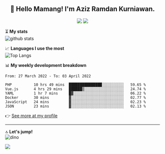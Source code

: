 <h2 align="center">👋 Hello Mamang! I'm Aziz Ramdan Kurniawan.</h2>  
<p align="center">
  <img src="https://komarev.com/ghpvc/?username=azizramdan">
  <img src="https://wakatime.com/badge/user/90056fa0-4c31-4eca-954e-2a3ac05896f9.svg">
</p>
    
⏳ **My stats**  
![github stats](https://github-readme-stats.vercel.app/api?username=azizramdan&show_icons=true&count_private=true&title_color=000&hide_border=true&hide_title=true)  

📈 **Languages I use the most**  
![Top Langs](https://github-readme-stats.vercel.app/api/top-langs/?username=azizramdan&layout=compact&langs_count=6&hide=tsql&hide_border=true&hide_title=true&exclude_repo=Futsal-Go,Futsal-Go-Admin,Sistem-Informasi-Sensus-Harian-Rawat-Inap)  

📊 **My weekly development breakdown**
<!--START_SECTION:waka-->

```text
From: 27 March 2022 - To: 03 April 2022

PHP          10 hrs 49 mins  ███████████████░░░░░░░░░░   59.65 %
Vue.js       4 hrs 29 mins   ██████▒░░░░░░░░░░░░░░░░░░   24.74 %
YAML         1 hr 7 mins     █▓░░░░░░░░░░░░░░░░░░░░░░░   06.22 %
Docker       30 mins         ▓░░░░░░░░░░░░░░░░░░░░░░░░   02.77 %
JavaScript   24 mins         ▓░░░░░░░░░░░░░░░░░░░░░░░░   02.23 %
JSON         23 mins         ▓░░░░░░░░░░░░░░░░░░░░░░░░   02.13 %
```

<!--END_SECTION:waka-->
👉 [See more at my profile](https://wakatime.com/@azizramdan)
***
🔝 **Let's jump!**  
![dino](https://raw.githubusercontent.com/azizramdan/azizramdan/master/dino.gif)  

![](https://hit.yhype.me/github/profile?user_id=27954794)
